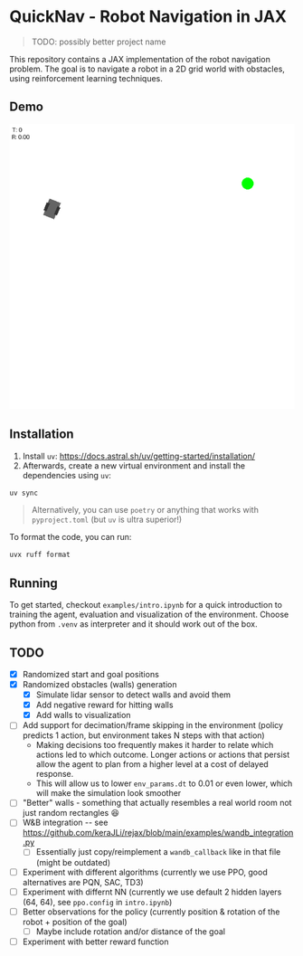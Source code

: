# QuickNav - Robot Navigation in JAX

> TODO: possibly better project name

This repository contains a JAX implementation of the robot navigation problem. The goal is to navigate a robot in a 2D grid world with obstacles, using reinforcement learning techniques.

## Demo

![Demo](./media/demo.gif)

## Installation

1. Install `uv`: https://docs.astral.sh/uv/getting-started/installation/
2. Afterwards, create a new virtual environment and install the dependencies using `uv`:
```bash
uv sync
```

> Alternatively, you can use `poetry` or anything that works with `pyproject.toml` (but `uv` is ultra superior!)

To format the code, you can run:
```bash
uvx ruff format
```

## Running

To get started, checkout `examples/intro.ipynb` for a quick introduction to training the agent, evaluation and visualization of the environment.
Choose python from `.venv` as interpreter and it should work out of the box.

## TODO

- [x] Randomized start and goal positions
- [x] Randomized obstacles (walls) generation
    - [x] Simulate lidar sensor to detect walls and avoid them
    - [x] Add negative reward for hitting walls
    - [x] Add walls to visualization
- [ ] Add support for decimation/frame skipping in the environment (policy predicts 1 action, but environment takes N steps with that action)
    - Making decisions too frequently makes it harder to relate which actions led to which outcome. Longer actions or actions that persist allow the agent to plan from a higher level at a cost of delayed response.
    - This will allow us to lower `env_params.dt` to 0.01 or even lower, which will make the simulation look smoother
- [ ] "Better" walls - something that actually resembles a real world room not just random rectangles 😆
- [ ] W&B integration -- see https://github.com/keraJLi/rejax/blob/main/examples/wandb_integration.py
    - [ ] Essentially just copy/reimplement a `wandb_callback` like in that file (might be outdated)
- [ ] Experiment with different algorithms (currently we use PPO, good alternatives are PQN, SAC, TD3)
- [ ] Experiment with differnt NN (currently we use default 2 hidden layers (64, 64), see `ppo.config` in `intro.ipynb`)
- [ ] Better observations for the policy (currently position & rotation of the robot + position of the goal)
    - [ ] Maybe include rotation and/or distance of the goal
- [ ] Experiment with better reward function